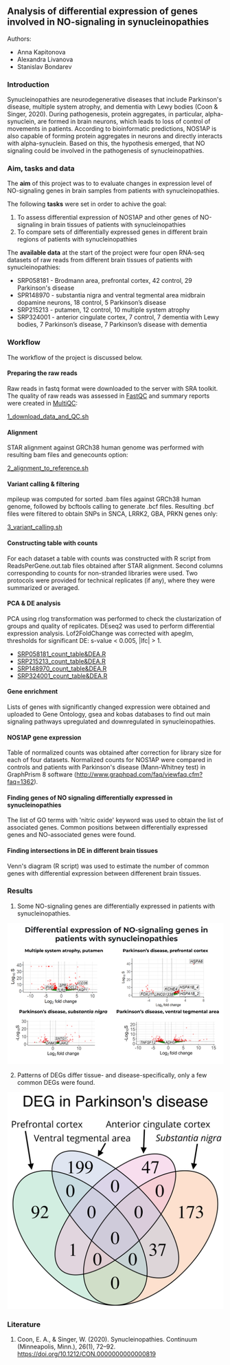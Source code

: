## Analysis of differential expression of genes involved in NO-signaling in synucleinopathies
Authors: 

- Anna Kapitonova
- Alexandra Livanova 
- Stanislav Bondarev

### Introduction
Synucleinopathies are neurodegenerative diseases that include Parkinson's disease, multiple system atrophy, and dementia with Lewy bodies (Coon & Singer, 2020). During pathogenesis, protein aggregates, in particular, alpha-synuclein, are formed in brain neurons, which leads to loss of control of movements in patients. According to bioinformatic predictions, NOS1AP is also capable of forming protein aggregates in neurons and directly interacts with alpha-synuclein. Based on this, the hypothesis emerged, that NO signaling could be involved in the pathogenesis of synucleinopathies.


### Aim, tasks and data
The **aim** of this project was to to evaluate changes in expression level of NO-signaling genes in brain samples from patients with synucleinopathies.

The following **tasks** were set in order to achive the goal:

1. To assess differential expression of NOS1AP and other genes of NO-signaling in brain tissues of patients with synucleinopathies
2. To compare sets of differentially expressed genes in different brain regions of patients with synucleinopathies

The **available data** at the start of the project were four open RNA-seq datasets of raw reads from different brain tissues of patients with synucleinopathies: 
- SRP058181 - Brodmann area, prefrontal cortex, 42 control, 29 Parkinson's disease
- SPR148970 - substantia nigra and ventral tegmental area midbrain dopamine neurons, 18 control, 5 Parkinson’s disease
- SRP215213 - putamen, 12 control, 10 multiple system atrophy
- SRP324001 - anterior cingulate cortex, 7 control, 7 dementia with Lewy bodies, 7 Parkinson’s disease, 7 Parkinson’s disease with dementia


### Workflow

The workflow of the project is discussed below.

#### Preparing the raw reads
Raw reads in fastq format were downloaded to the server with SRA toolkit. The quality of raw reads was assessed in [FastQC](https://www.bioinformatics.babraham.ac.uk/projects/fastqc/) and summary reports were created in [MultiQC](https://multiqc.info/):

[1_download_data_and_QC.sh](./1_download_data_and_QC.sh)

#### Alignment
STAR alignment against GRCh38 human genome was performed with resulting bam files and genecounts option:

[2_alignment_to_reference.sh](./2_alignment_to_reference.sh)

#### Variant calling & filtering
mpileup was computed for sorted .bam files against GRCh38 human genome, followed by bcftools calling to generate .bcf files. Resulting .bcf files were filtered to obtain SNPs in SNCA, LRRK2, GBA, PRKN genes only:

[3_variant_calling.sh](./3_variant_calling.sh)

#### Constructing table with counts
For each dataset a table with counts was constructed with R script from ReadsPerGene.out.tab files obtained after STAR alignment. Second columns corresponding to counts for non-stranded libraries were used. Two protocols were provided for technical replicates (if any), where they were summarized or averaged.

#### PCA & DE analysis
PCA using rlog transformation was performed to check the clustarization of groups and quality of replicates. DEseq2 was used to perform differential expression analysis. Lof2FoldChange was corrected with apeglm, thresholds for significant DE: s-value < 0.005, |lfc| > 1.

- [SRP058181_count_table&DEA.R](./SRP058181_count_table&DEA.R)
- [SRP215213_count_table&DEA.R](./SRP215213_count_table&DEA.R)
- [SRP148970_count_table&DEA.R](./SRP148970_count_table&DEA.R)
- [SRP324001_count_table&DEA.R](./SRP324001_count_table&DEA.R)

#### Gene enrichment
Lists of genes with significantly changed expression were obtained and uploaded to Gene Ontology, gsea and kobas databases to find out main signaling pathways upregulated and downregulated in synucleinopathies.

#### NOS1AP gene expression
Table of normalized counts was obtained after correction for library size for each of four datasets. Normalized counts for NOS1AP were compared in controls and patients with Parkinson's disease (Mann-Whitney test) in GraphPrism 8 software (http://www.graphpad.com/faq/viewfaq.cfm?faq=1362).

#### Finding genes of NO signaling differentially expressed in synucleinopathies
The list of GO terms with 'nitric oxide' keyword was used to obtain the list of associated genes. Common positions between differentially expressed genes and NO-associated genes were found.

#### Finding intersections in DE in different brain tissues
Venn's diagram (R script) was used to estimate the number of common genes with differential expression between differenent brain tissues. 

### Results
1. Some NO-signaling genes are differentially expressed in patients with synucleinopathies.

![](./plots/volcano_NO_genes.png)

2. Patterns of DEGs differ tissue- and disease-specifically,  only a few common DEGs were found.

![](./plots/venn_PD.png)

### Literature
1. Coon, E. A., & Singer, W. (2020). Synucleinopathies. Continuum (Minneapolis, Minn.), 26(1), 72–92. https://doi.org/10.1212/CON.0000000000000819
